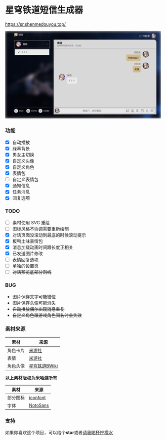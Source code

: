 # 星穹铁道短信生成器

<https://sr.shenmedouyou.top/>

![预览图](readme/screenshot.jpg)

### 功能

- [x] 自动播放
- [x] 绿幕背景
- [x] 男女主切换
- [x] 自定义头像
- [x] 自定义角色
- [x] 表情包
- [ ] 自定义表情包
- [x] 通知信息
- [x] 任务消息
- [x] 回复选项

### TODO

- [ ] 素材使用 SVG 重绘
- [ ] 图标风格不协调需要重新绘制
- [x] 对话页面没滚动到最底的时候滚动提示
- [x] 板鸭土味表情包
- [x] 消息加载动画时间跟长度正相关
- [x] 已发送图片修改
- [ ] 表情回复选项
- [ ] 单独的设置页
- [ ] ~~对话预览底部分割线~~

### BUG

- ~~图片保存文字可能错位~~
- 图片保存头像可能消失
- ~~自动播放偶尔出现消息重复~~
- ~~自定义角色跟游戏角色同名时会失效~~

### 素材来源



| 素材     | 来源                                           |
| -------- | ---------------------------------------------- |
| 角色卡片 | [米游社](https://www.miyoushe.com/sr/)         |
| 表情     | [米游社](https://www.miyoushe.com/sr/)         |
| 角色头像 | [星穹铁道BWiki](https://wiki.biligame.com/sr/) |

**以上素材版权为米哈游所有**

| 素材     | 来源                                                            |
| -------- | --------------------------------------------------------------- |
| 部分图标 | [iconfont](https://www.iconfont.cn/)                            |
| 字体     | [NotoSans](https://fonts.google.com/noto/specimen/Noto+Sans+SC) |

### 支持
如果你喜欢这个项目，可以给个**star**或者[请我喝杯柠檬水](https://afdian.net/a/blacktune)
